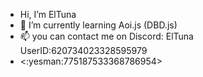- Hi, I’m ElTuna
- 🌱 I’m currently learning Aoi.js (DBD.js)
- 📫 you can contact me on Discord: ElTuna UserID:620734023328595979
-  <:yesman:775187533368786954>
